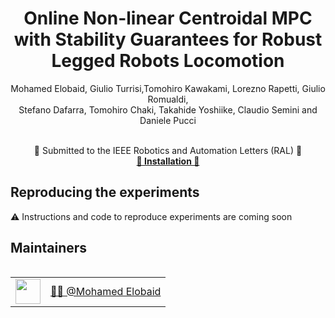 <h1 align="center">
Online Non-linear Centroidal MPC with Stability Guarantees
for Robust Legged Robots Locomotion</h1>

<div align="center">
<p>Mohamed Elobaid, Giulio Turrisi,Tomohiro Kawakami, Lorezno Rapetti, Giulio Romualdi, </br>
Stefano Dafarra, Tomohiro Chaki, Takahide Yoshiike, Claudio Semini and Daniele Pucci</p>
</div>

<br>


<div align="center">
    📅 Submitted to the IEEE Robotics and Automation Letters (RAL) 🤖
</div>
 
<div align="center">
    <a href="#reproducing-the-experiments"><b>🔧 Installation 🔧</b></a>
</div>


## Reproducing the experiments

<p> ⚠️ Instructions and code to reproduce experiments are coming soon</p>

## Maintainers

<table align="left">
    <tr>
        <td><a href="https://github.com/mebbaid"><img src="https://github.com/mebbaid.png" width="40"></a></td>
        <td><a href="https://github.com/mebbaid">👨‍💻 @Mohamed Elobaid</a></td>
    </tr>
</table>
